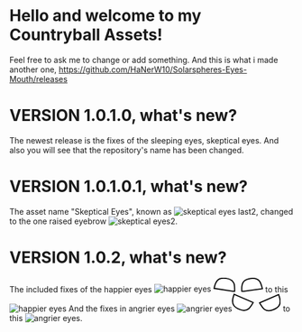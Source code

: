 # Hello and welcome to my Countryball Assets!
Feel free to ask me to change or add something.
And this is what i made another one, https://github.com/HaNerW10/Solarspheres-Eyes-Mouth/releases
# VERSION 1.0.1.0, what's new?
The newest release is the fixes of the sleeping eyes, skeptical eyes. And also you will see that the repository's name has been changed.
# VERSION 1.0.1.0.1, what's new?
The asset name "Skeptical Eyes", known as ![skeptical eyes last2](https://github.com/HaNerW10/Countryballs_Assets/assets/162458040/f53a3852-07ac-4a9f-8725-213f794df76f), changed to the one raised eyebrow ![skeptical eyes2](https://github.com/HaNerW10/Countryballs_Assets/assets/162458040/d5de4107-42cc-4ff2-b985-01ff2537ad4c).
# VERSION 1.0.2, what's new?
The included fixes of the happier eyes ![happier eyes](https://github.com/HaNerW10/Countryballs_Assets/assets/162458040/0189ecf8-cb73-4401-8dfc-3d29fd51810f)
<svg viewBox="0,0,88.22881,25.6004" height="25.6004" width="88.22881" xmlns:xlink="http://www.w3.org/1999/xlink" xmlns="http://www.w3.org/2000/svg" version="1.1"><g transform="translate(-195.62644,-177.45464)"><g style="mix-blend-mode: normal" stroke-dashoffset="0" stroke-dasharray="" stroke-miterlimit="10" stroke-linejoin="miter" stroke-linecap="butt" stroke-width="2" stroke="#000000" fill-rule="nonzero" fill="#ffffff" data-paper-data="{&quot;isPaintingLayer&quot;:true}"><path d="M218.60454,178.58321c5.9011,0.90486 11.23709,3.19961 13.51984,9.06441c1.40147,3.60062 1.09576,14.21434 1.09576,14.21434l-36.38492,-5.56609c0,0 1.53472,-6.88638 2.93959,-9.52834c0.60964,-1.14645 2.45908,-5.39958 6.70673,-7.31146c3.83194,-1.72477 10.0045,-1.19771 12.12299,-0.87286z"></path><path d="M261.9631,178.74384c5.91464,-0.81164 11.68301,-0.13003 15.54017,4.8428c2.36805,3.05301 5.095,13.315 5.095,13.315l-36.4647,5.01691c0,0 -0.48816,-7.03843 0.1069,-9.9709c0.25822,-1.27253 0.82105,-5.87611 4.34912,-8.91756c3.18278,-2.74381 9.25017,-3.99487 11.37352,-4.28625z"></path></g></g></svg> to this ![happier eyes](https://github.com/HaNerW10/Countryballs_Assets/assets/162458040/baa653dd-c42a-49b1-affc-39a1e4a2d3dd) And the fixes in angrier eyes ![angrier eyes](https://github.com/HaNerW10/Countryballs_Assets/assets/162458040/9e6d84fb-2372-46a1-b89f-8f6f3c9b94c8)<svg viewBox="0,0,86.28689,31.56716" height="31.56716" width="86.28689" xmlns:xlink="http://www.w3.org/1999/xlink" xmlns="http://www.w3.org/2000/svg" version="1.1"><g transform="translate(-195.84211,-162.85037)"><g style="mix-blend-mode: normal" stroke-dashoffset="0" stroke-dasharray="" stroke-miterlimit="10" stroke-linejoin="miter" stroke-linecap="butt" stroke-width="2" stroke="#000000" fill-rule="nonzero" fill="#ffffff" data-paper-data="{&quot;isPaintingLayer&quot;:true}"><path data-paper-data="{&quot;index&quot;:null}" d="M208.60036,190.76403c-1.96741,-0.85018 -7.47699,-3.68265 -9.80729,-7.17955c-2.58311,-3.87624 -1.89066,-8.46211 -1.79813,-9.75728c0.21322,-2.98463 2.57117,-9.63428 2.57117,-9.63428l33.78328,14.61279c0,0 -5.37927,9.15468 -8.47937,11.46074c-5.04954,3.75617 -10.78939,2.86576 -16.26967,0.49757z"></path><path data-paper-data="{&quot;index&quot;:null}" d="M269.52359,191.36733c-5.48027,2.36819 -11.22012,3.25861 -16.26966,-0.49757c-3.1001,-2.30606 -8.47937,-11.46074 -8.47937,-11.46074l33.78328,-14.6128c0,0 2.35795,6.64965 2.57117,9.63428c0.09253,1.29516 0.78498,5.88104 -1.79814,9.75728c-2.3303,3.49689 -7.83988,6.32937 -9.80729,7.17955z"></path></g></g></svg> to this ![angrier eyes](https://github.com/HaNerW10/Countryballs_Assets/assets/162458040/431f45d6-230e-41b8-a187-19391075e9bd).
